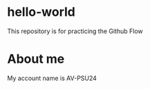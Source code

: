 # hello-world
This repository is for practicing the Github Flow
# About me
My account name is AV-PSU24
